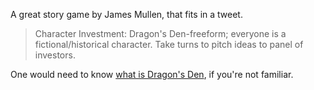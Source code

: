 A great story game by James Mullen, that fits in a tweet.

> Character Investment: Dragon's Den-freeform; everyone is a fictional/historical character. Take turns to pitch ideas to panel of investors.

One would need to know [what is Dragon's Den](https://en.wikipedia.org/wiki/Dragons%27_Den), if you're not familiar.
